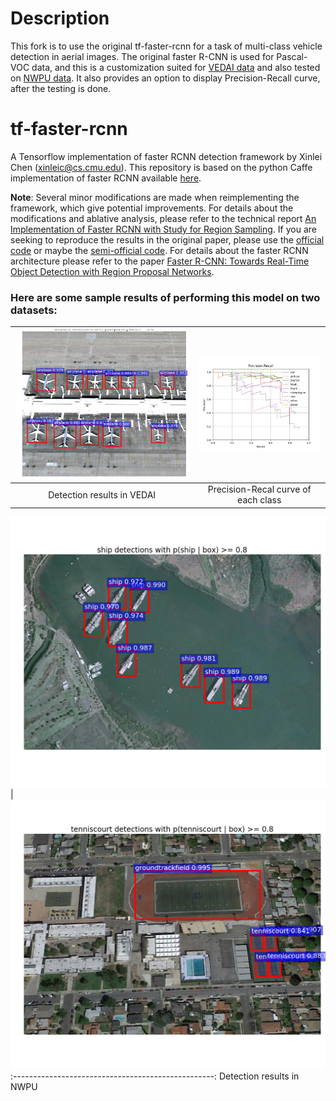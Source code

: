 # Description
This fork is to use the original tf-faster-rcnn for a task of multi-class vehicle detection in aerial images. The original faster R-CNN is used for Pascal-VOC data, and this is a customization suited for [VEDAI data](https://downloads.greyc.fr/vedai/) and also tested on [NWPU data](http://www.escience.cn/people/JunweiHan/NWPUVHR10dataset.html). It also provides an option to display Precision-Recall curve, after the testing is done.

# tf-faster-rcnn
A Tensorflow implementation of faster RCNN detection framework by Xinlei Chen (xinleic@cs.cmu.edu). This repository is based on the python Caffe implementation of faster RCNN available [here](https://github.com/rbgirshick/py-faster-rcnn).

**Note**: Several minor modifications are made when reimplementing the framework, which give potential improvements. For details about the modifications and ablative analysis, please refer to the technical report [An Implementation of Faster RCNN with Study for Region Sampling](https://arxiv.org/pdf/1702.02138.pdf). If you are seeking to reproduce the results in the original paper, please use the [official code](https://github.com/ShaoqingRen/faster_rcnn) or maybe the [semi-official code](https://github.com/rbgirshick/py-faster-rcnn). For details about the faster RCNN architecture please refer to the paper [Faster R-CNN: Towards Real-Time Object Detection with Region Proposal Networks](http://arxiv.org/pdf/1506.01497.pdf).


### Here are some sample results of performing this model on two datasets:

![](https://github.com/hadi-ghnd/tf-faster-rcnn/blob/master/data/imgs/figure.png)      |  ![](https://github.com/hadi-ghnd/tf-faster-rcnn/blob/master/data/imgs/figure_2.png)
:-------------------------:|:-------------------------:
Detection results in VEDAI |  Precision-Recal curve of each class


![]( https://github.com/hadi-ghnd/tf-faster-rcnn/blob/master/data/imgs/figure_21.png )      |  ![]( https://github.com/hadi-ghnd/tf-faster-rcnn/blob/master/data/imgs/figure_34.png )
:--------------------------------------------------:
Detection results in NWPU
